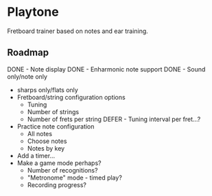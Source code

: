 # Playtone

Fretboard trainer based on notes and ear training.

## Roadmap

DONE - Note display
DONE - Enharmonic note support
DONE - Sound only/note only
- sharps only/flats only
- Fretboard/string configuration options
	- Tuning
	- Number of strings
	- Number of frets per string
	DEFER - Tuning interval per fret...?
- Practice note configuration
	- All notes
	- Choose notes
	- Notes by key
- Add a timer...
- Make a game mode perhaps?
	- Number of recognitions?
	- "Metronome" mode - timed play?
	- Recording progress?